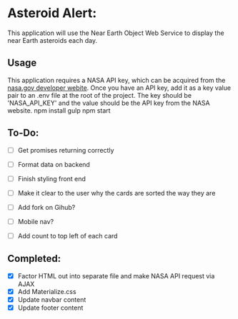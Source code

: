 # Asteroid Alert:
This application will use the Near Earth Object Web Service to display the near Earth asteroids each day.

## Usage
This application requires a NASA API key, which can be acquired from the [nasa.gov developer webite](https://api.nasa.gov/index.html#apply-for-an-api-key).  Once you have an API key, add it as a key value pair to an .env file at the root of the project.  The key should be 'NASA_API_KEY' and the value should be the API key from the NASA website.
	npm install
	gulp
	npm start


## To-Do:
- [ ] Get promises returning correctly
- [ ] Format data on backend
- [ ] Finish styling front end
- [ ] Make it clear to the user why the cards are sorted the way they are
- [ ] Add fork on Gihub?
- [ ] Mobile nav?
- [ ] Add count to top left of each card


## Completed:
- [x] Factor HTML out into separate file and make NASA API request via AJAX
- [x] Add Materialize.css
- [x] Update navbar content
- [x] Update footer content